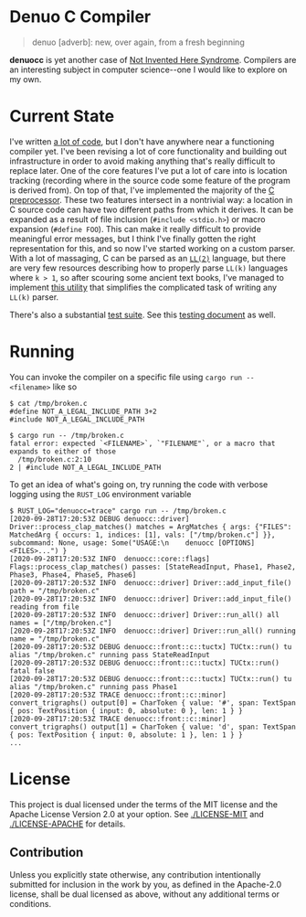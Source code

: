 # Denuo C Compiler

> denuo [adverb]:
> new, over again, from a fresh beginning

**denuocc** is yet another case of [Not Invented Here Syndrome][NIH]. Compilers
are an interesting subject in computer science--one I would like to explore on
my own.

[NIH]: https://en.wikipedia.org/wiki/Not_invented_here

# Current State

I've written [a lot of code][alot], but I don't have anywhere near a
functioning compiler yet. I've been revising a lot of core functionality and
building out infrastructure in order to avoid making anything that's really
difficult to replace later.  One of the core features I've put a lot of care
into is location tracking (recording where in the source code some feature of
the program is derived from). On top of that, I've implemented the majority of
the [C preprocessor][cpp]. These two features intersect in a nontrivial way: a
location in C source code can have two different paths from which it derives.
It can be expanded as a result of file inclusion (`#include <stdio.h>`) or
macro expansion (`#define FOO`). This can make it really difficult to provide
meaningful error messages, but I think I've finally gotten the right
representation for this, and so now I've started working on a custom parser.
With a lot of massaging, C can be parsed as an [`LL(2)`][ll2] language, but
there are very few resources describing how to properly parse `LL(k)` languages
where `k > 1`, so after scouring some ancient text books, I've managed to
implement [this utility][gt] that simplifies the complicated task of writing
any `LL(k)` parser.

There's also a substantial [test suite][suite]. See this [testing document][testing] as well.

[alot]: https://github.com/JustAPerson/denuocc/graphs/contributors
[ll2]: https://en.wikipedia.org/wiki/LL_parser
[gt]: https://github.com/JustAPerson/denuocc/tree/master/tools/grammar_tool
[cpp]: https://github.com/JustAPerson/denuocc/blob/96e3a408de7af7cbdc0ba619596883109a6a3ea8/src/front/c/preprocessor.rs#L1716-L1787
[suite]: ./tests/
[testing]: ./docs/Testing.md

# Running

You can invoke the compiler on a specific file using `cargo run -- <filename>`
like so
```
$ cat /tmp/broken.c
#define NOT_A_LEGAL_INCLUDE_PATH 3+2
#include NOT_A_LEGAL_INCLUDE_PATH

$ cargo run -- /tmp/broken.c
fatal error: expected `<FILENAME>`, `"FILENAME"`, or a macro that expands to either of those
  /tmp/broken.c:2:10
2 | #include NOT_A_LEGAL_INCLUDE_PATH
```

To get an idea of what's going on, try running the code with verbose logging
using the `RUST_LOG` environment variable

```
$ RUST_LOG="denuocc=trace" cargo run -- /tmp/broken.c
[2020-09-28T17:20:53Z DEBUG denuocc::driver] Driver::process_clap_matches() matches = ArgMatches { args: {"FILES": MatchedArg { occurs: 1, indices: [1], vals: ["/tmp/broken.c"] }}, subcommand: None, usage: Some("USAGE:\n    denuocc [OPTIONS] <FILES>...") }
[2020-09-28T17:20:53Z INFO  denuocc::core::flags] Flags::process_clap_matches() passes: [StateReadInput, Phase1, Phase2, Phase3, Phase4, Phase5, Phase6]
[2020-09-28T17:20:53Z INFO  denuocc::driver] Driver::add_input_file() path = "/tmp/broken.c"
[2020-09-28T17:20:53Z INFO  denuocc::driver] Driver::add_input_file() reading from file
[2020-09-28T17:20:53Z INFO  denuocc::driver] Driver::run_all() all names = ["/tmp/broken.c"]
[2020-09-28T17:20:53Z INFO  denuocc::driver] Driver::run_all() running name = "/tmp/broken.c"
[2020-09-28T17:20:53Z DEBUG denuocc::front::c::tuctx] TUCtx::run() tu alias "/tmp/broken.c" running pass StateReadInput
[2020-09-28T17:20:53Z DEBUG denuocc::front::c::tuctx] TUCtx::run() fatal false
[2020-09-28T17:20:53Z DEBUG denuocc::front::c::tuctx] TUCtx::run() tu alias "/tmp/broken.c" running pass Phase1
[2020-09-28T17:20:53Z TRACE denuocc::front::c::minor] convert_trigraphs() output[0] = CharToken { value: '#', span: TextSpan { pos: TextPosition { input: 0, absolute: 0 }, len: 1 } }
[2020-09-28T17:20:53Z TRACE denuocc::front::c::minor] convert_trigraphs() output[1] = CharToken { value: 'd', span: TextSpan { pos: TextPosition { input: 0, absolute: 1 }, len: 1 } }
...
```

# License
This project is dual licensed under the terms of the MIT license and the Apache
License Version 2.0 at your option. See [./LICENSE-MIT][MIT] and
[./LICENSE-APACHE][APACHE] for details.

[MIT]: ./LICENSE-MIT
[APACHE]: ./LICENSE-APACHE


## Contribution
Unless you explicitly state otherwise, any contribution intentionally submitted
for inclusion in the work by you, as defined in the Apache-2.0 license, shall be
dual licensed as above, without any additional terms or conditions.
